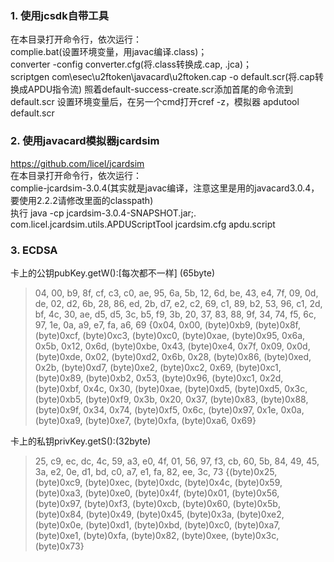 ### 1. 使用jcsdk自带工具
在本目录打开命令行，依次运行：  
complie.bat(设置环境变量，用javac编译.class)；  
converter -config converter.cfg(将.class转换成.cap, .jca)；  
scriptgen com\esec\u2ftoken\javacard\u2ftoken.cap -o default.scr(将.cap转换成APDU指令流)
照着default-success-create.scr添加首尾的命令流到default.scr
设置环境变量后，在另一个cmd打开cref -z，模拟器
apdutool default.scr

### 2. 使用javacard模拟器jcardsim
<https://github.com/licel/jcardsim>  
在本目录打开命令行，依次运行：  
complie-jcardsim-3.0.4(其实就是javac编译，注意这里是用的javacard3.0.4，要使用2.2.2请修改里面的classpath)  
执行 java -cp jcardsim-3.0.4-SNAPSHOT.jar;. com.licel.jcardsim.utils.APDUScriptTool jcardsim.cfg apdu.script

### 3. ECDSA
卡上的公钥pubKey.getW():[每次都不一样] (65byte) 

>04, 00, b9, 8f, cf, c3, c0, ae, 95, 6a, 5b, 12, 6d, be, 43, e4, 7f, 09, 0d, de, 02, d2, 6b, 28, 86, ed, 2b, d7, e2, c2, 69, c1, 89, b2, 53, 96, c1, 2d, bf, 4c, 30, ae, d5, d5, 3c, b5, f9, 3b, 20, 37, 83, 88, 9f, 34, 74, f5, 6c, 97, 1e, 0a, a9, e7, fa, a6, 69
>{0x04, 0x00, (byte)0xb9, (byte)0x8f, (byte)0xcf, (byte)0xc3, (byte)0xc0, (byte)0xae, (byte)0x95, 0x6a, 0x5b, 0x12, 0x6d, (byte)0xbe, 0x43, (byte)0xe4, 0x7f, 0x09, 0x0d, (byte)0xde, 0x02, (byte)0xd2, 0x6b, 0x28, (byte)0x86, (byte)0xed, 0x2b, (byte)0xd7, (byte)0xe2, (byte)0xc2, 0x69, (byte)0xc1, (byte)0x89, (byte)0xb2, 0x53, (byte)0x96, (byte)0xc1, 0x2d, (byte)0xbf, 0x4c, 0x30, (byte)0xae, (byte)0xd5, (byte)0xd5, 0x3c, (byte)0xb5, (byte)0xf9, 0x3b, 0x20, 0x37, (byte)0x83, (byte)0x88, (byte)0x9f, 0x34, 0x74, (byte)0xf5, 0x6c, (byte)0x97, 0x1e, 0x0a, (byte)0xa9, (byte)0xe7, (byte)0xfa, (byte)0xa6, 0x69}

卡上的私钥privKey.getS():(32byte)
>25, c9, ec, dc, 4c, 59, a3, e0, 4f, 01, 56, 97, f3, cb, 60, 5b, 84, 49, 45, 3a, e2, 0e, d1, bd, c0, a7, e1, fa, 82, ee, 3c, 73
>{(byte)0x25, (byte)0xc9, (byte)0xec, (byte)0xdc, (byte)0x4c, (byte)0x59, (byte)0xa3, (byte)0xe0, (byte)0x4f, (byte)0x01, (byte)0x56, (byte)0x97, (byte)0xf3, (byte)0xcb, (byte)0x60, (byte)0x5b, (byte)0x84, (byte)0x49, (byte)0x45, (byte)0x3a, (byte)0xe2, (byte)0x0e, (byte)0xd1, (byte)0xbd, (byte)0xc0, (byte)0xa7, (byte)0xe1, (byte)0xfa, (byte)0x82, (byte)0xee, (byte)0x3c, (byte)0x73}